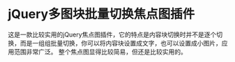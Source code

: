 # jQuery多图块批量切换焦点图插件
这是一款比较实用的jQuery焦点图插件，它的特点是内容块切换时并不是逐个切换，而是一组组批量切换，你可以将内容块设置成文字，也可以设置成小图片，应用范围非常广泛。
整个焦点图显得比较简易，但还是比较实用的。
